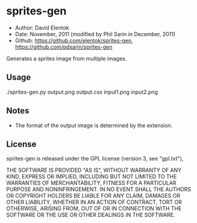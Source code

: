 sprites-gen
===========

* Author: David Elentok
* Date: November, 2011 (modified by Phil Sarin in December, 2011)
* Github: <https://github.com/elentok/sprites-gen>, <https://github.com/pdsarin/sprites-gen>

Generates a sprites image from multiple images.


Usage
-----
 
  ./sprites-gen.py output.png output.css input1.png input2.png

Notes
-----

* The format of the output image is determined by the extension.


License
--------

sprites-gen is released under the GPL license (version 3, see "gpl.txt"),

THE SOFTWARE IS PROVIDED "AS IS", WITHOUT WARRANTY OF ANY KIND, EXPRESS OR IMPLIED, 
INCLUDING BUT NOT LIMITED TO THE WARRANTIES OF MERCHANTABILITY, FITNESS FOR A PARTICULAR 
PURPOSE AND NONINFRINGEMENT. IN NO EVENT SHALL THE AUTHORS OR COPYRIGHT HOLDERS BE LIABLE 
FOR ANY CLAIM, DAMAGES OR OTHER LIABILITY, WHETHER IN AN ACTION OF CONTRACT, TORT OR OTHERWISE, 
ARISING FROM, OUT OF OR IN CONNECTION WITH THE SOFTWARE OR THE USE OR OTHER DEALINGS IN THE SOFTWARE.
